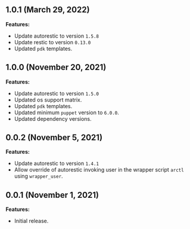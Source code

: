 ## 1.0.1 (March 29, 2022)

**Features:**

- Update autorestic to version `1.5.8`
- Update restic to version `0.13.0`
- Updated `pdk` templates.

## 1.0.0 (November 20, 2021)

**Features:**

  - Update autorestic to version `1.5.0`
  - Updated os support matrix.
  - Updated `pdk` templates.
  - Updated minimum `puppet` version to `6.0.0`.
  - Updated dependency versions.

## 0.0.2 (November 5, 2021)

**Features:**

  - Update autorestic to version `1.4.1`
  - Allow override of autorestic invoking user in the wrapper script `arctl` using `wrapper_user`.

## 0.0.1 (November 1, 2021)

**Features:**

  - Initial release.

